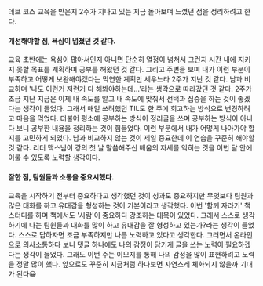 데브 코스 교육을 받은지 2주가 지나고 있는 지금 돌아보며 느꼈던 점을 정리하려고 한다.

#### 개선해야할 점, 욕심이 넘쳤던 것 같다.
교육 초반에는 욕심이 많아서인지 아니면 단순히 열정이 넘쳐서 그런지 시간 내에 지키지 못할 목표를 계획하며 공부를 해왔던 것 같다. 그리고 주변을 보며 내가 이런 부분이 부족하고 어떻게 보완해야겠다는 막연한 계획만 세우느라 2주가 지난 것 같다. 남과 비교하며 '나도 이런거 저런거 다 해봐야하는데...'라는 생각으로 따라갔던 것 같다. 2주가 조금 지난 지금은 이제 내 속도를 알고 내 속도에 맞춰서 선택과 집중을 하는 것이 좋겠다는 생각이 들었다. 그래서 매일 쓰려했던 TIL도 한 주에 회고하는 방식으로 변경하려고 마음을 먹었다. 더불어 평소에 공부하는 방식이 정리글을 쓰며 공부하는 방식이 아니다 보니 공부한 내용을 정리하는 것이 힘들었다. 이런 부분에서 내가 어떻게 나아가야 할지를 고민하게 되었다. 남과 비교하지 않는 것이 제일 중요한데 이 연습을 꾸준히 해야할 것 같다. 리더 맥스님이 강의 첫 날 말씀해주신 배움의 자세를 익히는 것을 이번 달 안에 이룰 수 있도록 노력할 생각이다.

#### 잘한 점, 팀원들과 소통을 중요시했다.
교육을 시작하기 전부터 중요하다고 생각했던 것이 성과도 중요하지만 무엇보다 팀원과 많은 대화를 하고 유대감을 형성하는 것이 기본이라고 생각했다. 이번 '함께 자라기' 책 스터디를 하며 책에서도 '사람'이 중요하다 강조하는 대목이 있었다. 그래서 스스로 생각하기에 나는 팀원들과 대화를 많이 하고 유대감을 잘 형성하고 있는가?라는 생각이 들었다. 스스로 답하자면 조금 부족하지만 나름 노력하고 있다고 생각한다. 그러면서 온라인으로 의사소통하다 보니 댓글 하나에도 나의 감정이 담기게 글을 쓰는 노력이 필요하겠다는 생각이 들었다. 그래도 이번 주는 이모지를 통해 나의 감정을 많이 표현하려고 노력을 정말 많이 했다. 앞으로도 꾸준히 지금처럼 하다보면 자연스레 체화되지 않을까 기대가 된다😀